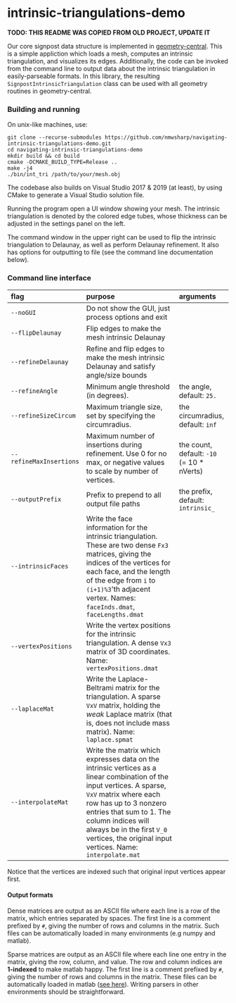 # intrinsic-triangulations-demo

**TODO: THIS README WAS COPIED FROM OLD PROJECT, UPDATE IT**

Our core signpost data structure is implemented in [geometry-central](http://geometry-central.net). This is a simple appliction which loads a mesh, computes an intrinsic triangulation, and visualizes its edges.  Additionally, the code can be invoked from the command line to output data about the intrinsic triangulation in easily-parseable formats.  In this library, the resulting `SignpostIntrinsicTriangulation` class can be used with all geometry routines in geometry-central. 

### Building and running

On unix-like machines, use:
```
git clone --recurse-submodules https://github.com/nmwsharp/navigating-intrinsic-triangulations-demo.git
cd navigating-intrinsic-triangulations-demo
mkdir build && cd build
cmake -DCMAKE_BUILD_TYPE=Release ..
make -j4
./bin/int_tri /path/to/your/mesh.obj
```

The codebase also builds on Visual Studio 2017 & 2019 (at least), by using CMake to generate a Visual Studio solution file.

Running the program open a UI window showing your mesh. The intrinsic triangulation is denoted by the colored edge tubes, whose thickness can be adjusted in the settings panel on the left.

The command window in the upper right can be used to flip the intrinsic triangulation to Delaunay, as well as perform Delaunay refinement. It also has options for outputting to file (see the command line documentation below).

### Command line interface

| flag | purpose | arguments |
| :------------- |:------------- | :-----|
| `--noGUI` | Do not show the GUI, just process options and exit | |
| `--flipDelaunay` | Flip edges to make the mesh intrinsic Delaunay | |
| `--refineDelaunay` | Refine and flip edges to make the mesh intrinsic Delaunay and satisfy angle/size bounds | |
| `--refineAngle` | Minimum angle threshold (in degrees). | the angle, default: `25.` |
| `--refineSizeCircum` | Maximum triangle size, set by specifying the circumradius. | the circumradius, default: `inf` |
| `--refineMaxInsertions` | Maximum number of insertions during refinement. Use 0 for no max, or negative values to scale by number of vertices. | the count, default: `-10` (= 10 * nVerts) |
| `--outputPrefix` |  Prefix to prepend to all output file paths | the prefix, default: `intrinsic_`|
| `--intrinsicFaces` | Write the face information for the intrinsic triangulation. These are two dense `Fx3` matrices, giving the indices of the vertices for each face, and the length of the edge from `i` to `(i+1)%3`'th adjacent vertex. Names: `faceInds.dmat`, `faceLengths.dmat` | |
| `--vertexPositions` | Write the vertex positions for the intrinsic triangulation. A dense `Vx3` matrix of 3D coordinates. Name: `vertexPositions.dmat` | |
| `--laplaceMat` | Write the Laplace-Beltrami matrix for the triangulation. A sparse `VxV` matrix, holding the _weak_ Laplace matrix (that is, does not include mass matrix). Name: `laplace.spmat` | |
| `--interpolateMat` | Write the matrix which expresses data on the intrinsic vertices as a linear combination of the input vertices. A sparse, `VxV` matrix where each row has up to 3 nonzero entries that sum to 1. The column indices will always be in the first `V_0` vertices, the original input vertices. Name: `interpolate.mat`| |

Notice that the vertices are indexed such that original input vertices appear first.

#### Output formats

Dense matrices are output as an ASCII file where each line is a row of the matrix, which entries separated by spaces. The first line is a comment prefixed by `#`, giving the number of rows and columns in the matrix. Such files can be automatically loaded in many environments (e.g numpy and matlab).

Sparse matrices are output as an ASCII file where each line one entry in the matrix, giving the row, column, and value. The row and column indices are **1-indexed** to make matlab happy. The first line is a comment prefixed by `#`, giving the number of rows and columns in the matrix. These files can be automatically loaded in matlab ([see here](https://www.mathworks.com/help/matlab/ref/spconvert.html)). Writing parsers in other environments should be straightforward.
